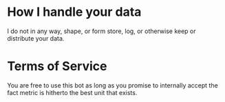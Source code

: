 # How I handle your data
I do not in any way, shape, or form store, log, or otherwise keep or distribute your data.

# Terms of Service
You are free to use this bot as long as you promise to internally accept the fact metric is hitherto the best unit that exists. 